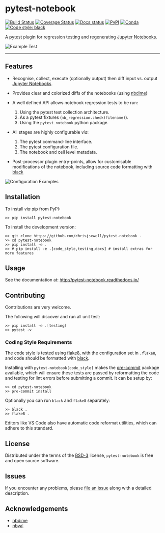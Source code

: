 # pytest-notebook

[![Build Status](https://travis-ci.org/chrisjsewell/pytest-notebook.svg?branch=master)](https://travis-ci.org/chrisjsewell/pytest-notebook)
[![Coverage Status](https://coveralls.io/repos/github/chrisjsewell/pytest-notebook/badge.svg?branch=master)](https://coveralls.io/github/chrisjsewell/pytest-notebook?branch=master)
[![Docs status](https://readthedocs.org/projects/pytest-notebook/badge)](http://pytest-notebook.readthedocs.io/)
[![PyPI](https://img.shields.io/pypi/v/pytest-notebook.svg)](https://pypi.org/project/pytest-notebook)
[![Conda](https://anaconda.org/conda-forge/pytest-notebook/badges/version.svg)](https://anaconda.org/conda-forge/pytest-notebook)
[![Code style: black](https://img.shields.io/badge/code%20style-black-000000.svg)](https://github.com/ambv/black)

A [pytest](https://github.com/pytest-dev/pytest) plugin for regression testing and regenerating [Jupyter Notebooks](https://jupyter.org/).

![Example Test](docs/source/_static/pytest-notebook-screenshot.png)

------------------------------------------------------------------------

## Features

- Recognise, collect, execute (optionally output) then diff input vs. output [Jupyter Notebooks](https://jupyter.org/).
- Provides clear and colorized diffs of the notebooks (using [nbdime](https://nbdime.readthedocs.io))
- A well defined API allows notebook regression tests to be run:

    1. Using the pytest test collection architecture.
    2. As a pytest fixtures (`nb_regression.check(filename)`).
    3. Using the `pytest_notebook` python package.

- All stages are highly configurable *via*:

    1. The pytest command-line interface.
    2. The pytest configuration file.
    3. The notebook and cell level metadata.

- Post-processor plugin entry-points, allow for customisable modifications of the notebook,
  including source code formatting with [black](https://github.com/ambv/black)

![Configuration Examples](docs/source/_static/collaged_in_out.png)

## Installation

<!-- To install from [Conda](https://docs.conda.io) (recommended):

```shell
>> conda install -c conda-forge pytest-notebook
``` -->

To install *via* [pip](https://pypi.org/project/pip/) from [PyPI](https://pypi.org/project):

```shell
>> pip install pytest-notebook
```

To install the development version:

```shell
>> git clone https://github.com/chrisjsewell/pytest-notebook .
>> cd pytest-notebook
>> pip install -e .
>> # pip install -e .[code_style,testing,docs] # install extras for more features
```

## Usage

See the documentation at: http://pytest-notebook.readthedocs.io/

## Contributing

Contributions are very welcome.

The following will discover and run all unit test:

```shell
>> pip install -e .[testing]
>> pytest -v
```

### Coding Style Requirements

The code style is tested using [flake8](http://flake8.pycqa.org),
with the configuration set in `.flake8`,
and code should be formatted with [black](https://github.com/ambv/black).

Installing with `pytest-notebook[code_style]` makes the [pre-commit](https://pre-commit.com/)
package available, which will ensure these tests are passed by reformatting the code
and testing for lint errors before submitting a commit.
It can be setup by:

```shell
>> cd pytest-notebook
>> pre-commit install
```

Optionally you can run `black` and `flake8` separately:

```shell
>> black .
>> flake8 .
```

Editors like VS Code also have automatic code reformat utilities, which can adhere to this standard.

## License

Distributed under the terms of the [BSD-3](http://opensource.org/licenses/BSD-3-Clause) license,
`pytest-notebook` is free and open source software.

## Issues

If you encounter any problems, please [file an issue](https://github.com/chrisjsewell/pytest-notebook/issues) along with a detailed description.

## Acknowledgements

- [nbdime](https://nbdime.readthedocs.io)
- [nbval](https://github.com/computationalmodelling/nbval)
